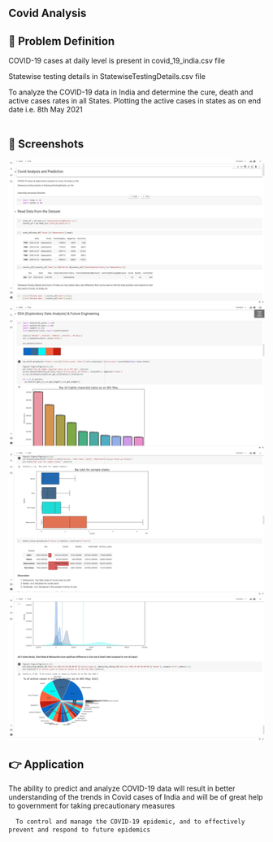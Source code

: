 ## Covid Analysis



## 📌 Problem Definition

COVID-19 cases at daily level is present in covid_19_india.csv file

Statewise testing details in StatewiseTestingDetails.csv file

To analyze the COVID-19 data in India and determine the cure, death and active cases rates in all States. Plotting the active cases in states as on end date i.e. 8th May 2021
<br><br>

## 👀 Screenshots

<img src = "/assets/1.png">
<img src = "/assets/2.png">
<img src = "/assets/3.png">
<img src = "/assets/4.png">
<br>

## 👉 Application

The ability to predict and analyze COVID-19 data will result in better understanding of the trends in Covid cases of India and will be of great help to government for taking precautionary measures
```
  To control and manage the COVID-19 epidemic, and to effectively prevent and respond to future epidemics
```
